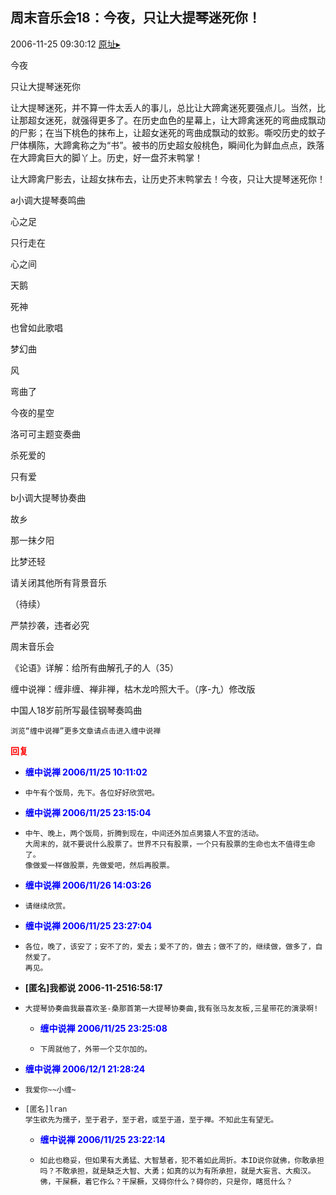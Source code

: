 ## 周末音乐会18：今夜，只让大提琴迷死你！
2006-11-25 09:30:12
[原址▸](http://www.fxgan.com/chan_time/2006_07_12/428.htm)



 


 今夜


 


 只让大提琴迷死你


 


 


 


  让大提琴迷死，并不算一件太丢人的事儿，总比让大蹄禽迷死要强点儿。当然，比让那超女迷死，就强得更多了。在历史血色的星幕上，让大蹄禽迷死的弯曲成飘动的尸影；在当下桃色的抹布上，让超女迷死的弯曲成飘动的蚊影。嘶咬历史的蚊子尸体横陈，大蹄禽称之为“书”。被书的历史超女般桃色，瞬间化为鲜血点点，跌落在大蹄禽巨大的脚丫上。历史，好一盘芥末鸭掌！


 


 让大蹄禽尸影去，让超女抹布去，让历史芥末鸭掌去！今夜，只让大提琴迷死你！


 


 a小调大提琴奏鸣曲


 


 心之足


 只行走在


 心之间


 


 天鹅


 


 死神


 也曾如此歌唱


 


 梦幻曲


 


 风


 弯曲了


 今夜的星空


 


 洛可可主题变奏曲


 


 杀死爱的


 只有爱


 


 b小调大提琴协奏曲


 


 故乡


 那一抹夕阳


 比梦还轻


 


 



 请关闭其他所有背景音乐


 


 
  
   （待续）
  
  
   
  
  
   严禁抄袭，违者必究
  
  
   
  
  
   周末音乐会
  
  
   
  
  
   《论语》详解：给所有曲解孔子的人（35）
  
  
   
  
  
   缠中说禅：缠非缠、禅非禅，枯木龙吟照大千。（序-九）修改版
  
  
   
  
  
   中国人18岁前所写最佳钢琴奏鸣曲
  
  
   
  
  
   
    
   
  
  
   
    浏览“缠中说禅”更多文章请点击进入缠中说禅
   
  
 





<font color='red'>**回复**</font>


- **<font color='blue'>缠中说禅 2006/11/25 10:11:02</font>**
- ```
  中午有个饭局，先下。各位好好欣赏吧。
  ```
- **<font color='blue'>缠中说禅 2006/11/25 23:15:04</font>**
- ```
  中午、晚上，两个饭局，折腾到现在，中间还外加点男猿人不宜的活动。
  大周末的，就不要说什么股票了。世界不只有股票，一个只有股票的生命也太不值得生命了。
  像做爱一样做股票，先做爱吧，然后再股票。
  ```
- **<font color='blue'>缠中说禅 2006/11/26 14:03:26</font>**
- ```
  请继续欣赏。
  ```
- **<font color='blue'>缠中说禅 2006/11/25 23:27:04</font>**
- ```
  各位，晚了，该安了；安不了的，爱去；爱不了的，做去；做不了的，继续做，做多了，自然爱了。
  再见。
  ```
- **[匿名]我都说 2006-11-2516:58:17**
- ```
  大提琴协奏曲我最喜欢圣-桑那首第一大提琴协奏曲,我有张马友友板,三星带花的演录啊!
  ```
   - **<font color='blue'>缠中说禅 2006/11/25 23:25:08</font>**
   - ```
     下周就他了，外带一个艾尔加的。
     ```
- **<font color='blue'>缠中说禅 2006/12/1 21:28:24</font>**
- ```
  我爱你~~小缠~
  ```
- ```
  [匿名]lran
  学生欲先为孺子，至于君子，至于君，或至于道，至于禅。不知此生有望无。
  ```
   - **<font color='blue'>缠中说禅 2006/11/25 23:22:14</font>**
   - ```
     如此也稳妥，但如果有大勇猛、大智慧者，犯不着如此周折。本ID说你就佛，你敢承担吗？不敢承担，就是缺乏大智、大勇；如真的以为有所承担，就是大妄言、大痴汉。
     佛，干屎橛，着它作么？干屎橛，又碍你什么？碍你的，只是你，瞎觅什么？
     ```
